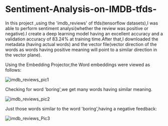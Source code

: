 # Sentiment-Analysis-on-IMDB-tfds-

In this project ,using the 'imdb_reviews' of tfds(tensorflow datasets),I was able to perform sentiment analysi(whether the review was positive or negative).I create a deep learning model having an excellent accuracy and a validation accuracy of 83.24% at training time.After that,I downloaded the metadata (having actual words) and the vector file(vector direction of the words as words having positive meaning will point to a similar direction in the vector plane).

Using the Embedding Projector,the Word embeddings were viewed as follows:

![imdb_reviews_pic1](https://user-images.githubusercontent.com/58786895/87229403-4e6d9700-c3c5-11ea-8385-4fb47616e82b.png)


Checking for word 'boring',we get many words having similar meaning.

![imdb_reviews_pic2](https://user-images.githubusercontent.com/58786895/87229443-955b8c80-c3c5-11ea-9b12-2dc23f3c017a.png)

Just those words similar to the word 'boring',having a negative feedback:


![imdb_reviews_Pic3](https://user-images.githubusercontent.com/58786895/87229466-c6d45800-c3c5-11ea-8759-13c2064b796a.png)
